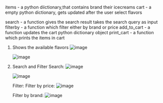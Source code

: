 items - a python diictionary,that contains brand their icecreams
cart - a empty python dictionary, gets updated after the user select flavors

search - a function gives the search result takes the search query as input
filterby - a function which filter either by brand or price
add_to_cart - a function updates the cart python dictionary object
print_cart - a function which prints the items in cart

1. Shows the available flavors
   ![image](https://github.com/user-attachments/assets/15d2dbec-6177-4bbd-8ffc-0cbbac6e9371)
   
   ![image](https://github.com/user-attachments/assets/437cd45b-0277-496e-82d6-409ef04f29fe)

3. Search and Filter
   Search:
   ![image](https://github.com/user-attachments/assets/a53cd3e2-addd-4211-b8d7-aa5a26f056f5)
   
   ![image](https://github.com/user-attachments/assets/fc9c18f8-9e47-47ed-8ce9-d1e07215638a)

   Filter:
   Filter by price:
   ![image](https://github.com/user-attachments/assets/d24268f3-8abc-4748-a7b9-fa227ab34149)
   
   Filter by brand:
   ![image](https://github.com/user-attachments/assets/11f27ba8-4cbf-4d57-8f7f-4f11e874ff1a)



